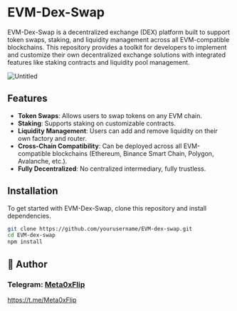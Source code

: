 # EVM-Dex-Swap

EVM-Dex-Swap is a decentralized exchange (DEX) platform built to support token swaps, staking, and liquidity management across all EVM-compatible blockchains. This repository provides a toolkit for developers to implement and customize their own decentralized exchange solutions with integrated features like staking contracts and liquidity pool management.


![Untitled](https://github.com/user-attachments/assets/7d7a3a5b-e032-46e1-8978-3a24efc39ba7)


## Features

- **Token Swaps**: Allows users to swap tokens on any EVM chain.
- **Staking**: Supports staking on customizable contracts.
- **Liquidity Management**: Users can add and remove liquidity on their own factory and router.
- **Cross-Chain Compatibility**: Can be deployed across all EVM-compatible blockchains (Ethereum, Binance Smart Chain, Polygon, Avalanche, etc.).
- **Fully Decentralized**: No centralized intermediary, fully trustless.

## Installation

To get started with EVM-Dex-Swap, clone this repository and install dependencies.

```bash
git clone https://github.com/yourusername/EVM-dex-swap.git
cd EVM-dex-swap
npm install
```

## 👤 Author

### Telegram: [Meta0xFlip](https://t.me/Meta0xFlip)   
https://t.me/Meta0xFlip
